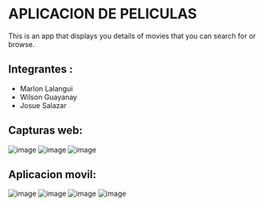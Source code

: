 # APLICACION DE PELICULAS

This is an app that displays you details of movies that you can search for or browse.<br>

## Integrantes :
- Marlon Lalangui
- Wilson Guayanay
- Josue Salazar

## Capturas web: 

![image](https://github.com/marlon1925/Matinee-Flutter-master/assets/117753973/b12cd5e8-6de3-4e76-b8ec-50790a715c1c)
![image](https://github.com/marlon1925/Matinee-Flutter-master/assets/117753973/0921f43f-5313-48c4-955f-dc4085098896)
![image](https://github.com/marlon1925/Matinee-Flutter-master/assets/117753973/36dad015-d7f5-49b0-abc8-64925ac6f70b)

## Aplicacion movil: 

![image](https://github.com/marlon1925/Matinee-Flutter-master/assets/117753973/79f54233-5dcf-429d-915e-77c76527d3fa)
![image](https://github.com/marlon1925/Matinee-Flutter-master/assets/117753973/d1ee4fe5-f2a1-4222-954a-e44f937bd33d)
![image](https://github.com/marlon1925/Matinee-Flutter-master/assets/117753973/c0b3e7bb-489a-4722-9c6b-fde1c569a711)
![image](https://github.com/marlon1925/Matinee-Flutter-master/assets/117753973/a13da1ad-05c0-4e97-bcdc-6aff78453394)

